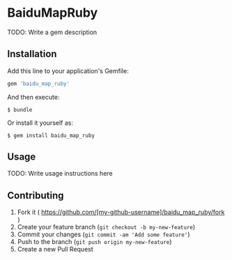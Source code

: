 # BaiduMapRuby

TODO: Write a gem description

## Installation

Add this line to your application's Gemfile:

```ruby
gem 'baidu_map_ruby'
```

And then execute:

    $ bundle

Or install it yourself as:

    $ gem install baidu_map_ruby

## Usage

TODO: Write usage instructions here

## Contributing

1. Fork it ( https://github.com/[my-github-username]/baidu_map_ruby/fork )
2. Create your feature branch (`git checkout -b my-new-feature`)
3. Commit your changes (`git commit -am 'Add some feature'`)
4. Push to the branch (`git push origin my-new-feature`)
5. Create a new Pull Request
